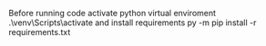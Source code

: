 Before running code activate python virtual enviroment
    .\venv\Scripts\activate
and install requirements
    py -m pip install -r requirements.txt